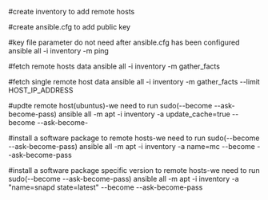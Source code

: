 #create inventory to add remote hosts

#create ansible.cfg to add public key

#key file parameter do not need after ansible.cfg has been configured
ansible all -i inventory -m ping 

#fetch remote hosts data
ansible all -i inventory -m gather_facts

#fetch single remote host data
ansible all -i inventory -m gather_facts --limit HOST_IP_ADDRESS

#updte remote host(ubuntus)-we need to run sudo(--become --ask-become-pass)
ansible all -m apt -i inventory -a update_cache=true --become --ask-become-

#install a software package to remote hosts-we need to run sudo(--become --ask-become-pass)
ansible all -m apt -i inventory -a name=mc --become --ask-become-pass

#install a software package specific version to remote hosts-we need to run sudo(--become --ask-become-pass)
ansible all -m apt -i inventory -a "name=snapd state=latest" --become --ask-become-pass
